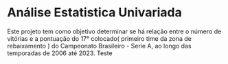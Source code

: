 ﻿# Análise Estatistica Univariada

 Este projeto tem como objetivo determinar se há relação entre o número de vitórias e a pontuação do 17° colocado( primeiro time da zona de rebaixamento ) do Campeonato Brasileiro - Serie A, ao longo das temporadas de 2006 até 2023.
 Teste
